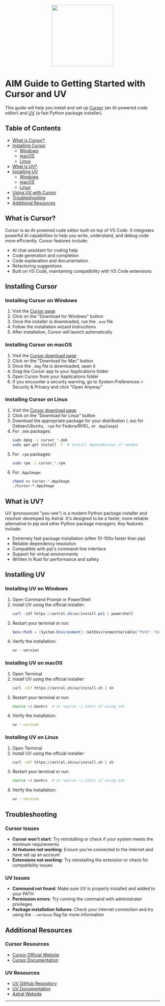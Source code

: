 <p align = "center" draggable=”false” ><img src="https://github.com/AI-Maker-Space/LLM-Dev-101/assets/37101144/d1343317-fa2f-41e1-8af1-1dbb18399719" 
     width="200px"
     height="auto"/>
</p>

# AIM Guide to Getting Started with Cursor and UV

This guide will help you install and set up [Cursor](https://cursor.com) (an AI-powered code editor) and [UV](https://github.com/astral-sh/uv) (a fast Python package installer).

## Table of Contents
- [What is Cursor?](#what-is-cursor)
- [Installing Cursor](#installing-cursor)
  - [Windows](#installing-cursor-on-windows)
  - [macOS](#installing-cursor-on-macos)
  - [Linux](#installing-cursor-on-linux)
- [What is UV?](#what-is-uv)
- [Installing UV](#installing-uv)
  - [Windows](#installing-uv-on-windows)
  - [macOS](#installing-uv-on-macos)
  - [Linux](#installing-uv-on-linux)
- [Using UV with Cursor](#using-uv-with-cursor)
- [Troubleshooting](#troubleshooting)
- [Additional Resources](#additional-resources)

## What is Cursor?

Cursor is an AI-powered code editor built on top of VS Code. It integrates powerful AI capabilities to help you write, understand, and debug code more efficiently. Cursor features include:

- AI chat assistant for coding help
- Code generation and completion
- Code explanation and documentation
- Refactoring suggestions
- Built on VS Code, maintaining compatibility with VS Code extensions

## Installing Cursor

### Installing Cursor on Windows

1. Visit the [Cursor page](https://cursor.com)
2. Click on the "Download for Windows" button
3. Once the installer is downloaded, run the `.exe` file
4. Follow the installation wizard instructions
5. After installation, Cursor will launch automatically

### Installing Cursor on macOS

1. Visit the [Cursor download page](https://cursor.com)
2. Click on the "Download for Mac" button
3. Once the `.dmg` file is downloaded, open it
4. Drag the Cursor app to your Applications folder
5. Open Cursor from your Applications folder
6. If you encounter a security warning, go to System Preferences > Security & Privacy and click "Open Anyway"

### Installing Cursor on Linux

1. Visit the [Cursor download page](https://cursor.com)
2. Click on the "Download for Linux" button
3. Download the appropriate package for your distribution (`.deb` for Debian/Ubuntu, `.rpm` for Fedora/RHEL, or `.AppImage`)
4. For `.deb` packages:
   ```bash
   sudo dpkg -i cursor_*.deb
   sudo apt-get install -f  # Install dependencies if needed
   ```
5. For `.rpm` packages:
   ```bash
   sudo rpm -i cursor_*.rpm
   ```
6. For `.AppImage`:
   ```bash
   chmod +x Cursor-*.AppImage
   ./Cursor-*.AppImage
   ```

## What is UV?

UV (pronounced "you-vee") is a modern Python package installer and resolver developed by Astral. It's designed to be a faster, more reliable alternative to pip and other Python package managers. Key features include:

- Extremely fast package installation (often 10-100x faster than pip)
- Reliable dependency resolution
- Compatible with pip's command-line interface
- Support for virtual environments
- Written in Rust for performance and safety

## Installing UV

### Installing UV on Windows

1. Open Command Prompt or PowerShell
2. Install UV using the official installer:
   ```powershell
   curl -sSf https://astral.sh/uv/install.ps1 | powershell
   ```
3. Restart your terminal or run:
   ```powershell
   $env:Path = [System.Environment]::GetEnvironmentVariable("Path","User") + ";" + [System.Environment]::GetEnvironmentVariable("Path","Machine")
   ```
4. Verify the installation:
   ```powershell
   uv --version
   ```

### Installing UV on macOS

1. Open Terminal
2. Install UV using the official installer:
   ```bash
   curl -sSf https://astral.sh/uv/install.sh | sh
   ```
3. Restart your terminal or run:
   ```bash
   source ~/.bashrc  # or source ~/.zshrc if using zsh
   ```
4. Verify the installation:
   ```bash
   uv --version
   ```

### Installing UV on Linux

1. Open Terminal
2. Install UV using the official installer:
   ```bash
   curl -sSf https://astral.sh/uv/install.sh | sh
   ```
3. Restart your terminal or run:
   ```bash
   source ~/.bashrc  # or source ~/.zshrc if using zsh
   ```
4. Verify the installation:
   ```bash
   uv --version
   ```

## Troubleshooting

### Cursor Issues

- **Cursor won't start**: Try reinstalling or check if your system meets the minimum requirements
- **AI features not working**: Ensure you're connected to the internet and have set up an account
- **Extensions not working**: Try reinstalling the extension or check for compatibility issues

### UV Issues

- **Command not found**: Make sure UV is properly installed and added to your PATH
- **Permission errors**: Try running the command with administrator privileges
- **Package installation failures**: Check your internet connection and try using the `--verbose` flag for more information

## Additional Resources

### Cursor Resources
- [Cursor Official Website](https://cursor.com)
- [Cursor Documentation](https://docs.cursor.com/)

### UV Resources
- [UV GitHub Repository](https://github.com/astral-sh/uv)
- [UV Documentation](https://github.com/astral-sh/uv/blob/main/README.md)
- [Astral Website](https://astral.sh)

---
